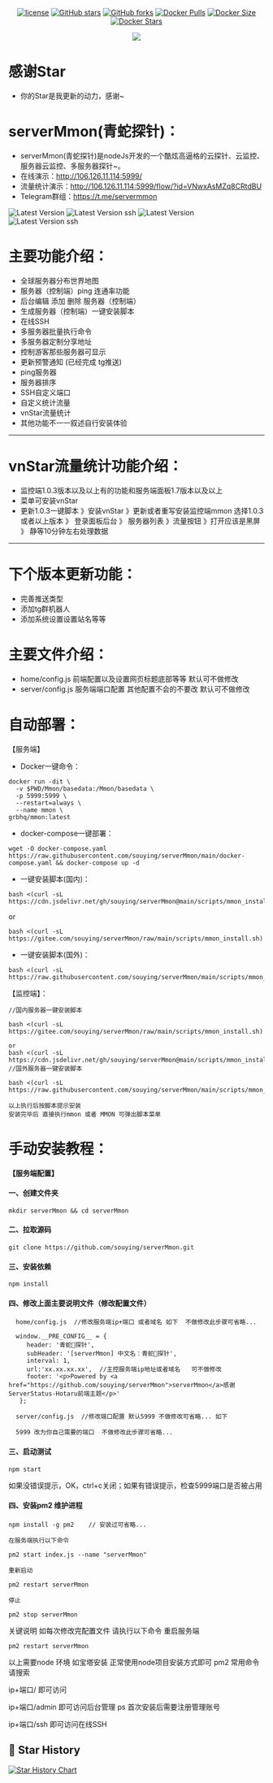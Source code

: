 <p align="center">
    <a href="https://github.com/souying/serverMmon/blob/main/LICENSE"><img src="https://img.shields.io/github/license/souying/serverMmon?color=green&logo=github&style=plastic" alt="license"></a>
    <a href="https://github.com/souying/serverMmon"><img src="https://img.shields.io/github/stars/souying/serverMmon.svg?logo=github&style=plastic" alt="GitHub stars"></a>
    <a href="https://github.com/souying/serverMmon/forks"><img src="https://img.shields.io/github/forks/souying/serverMmon.svg?logo=github&style=plastic" alt="GitHub forks"></a>
    <a href="https://hub.docker.com/r/grbhq/mmon"><img src="https://img.shields.io/docker/pulls/grbhq/mmon?logo=docker&style=plastic" alt="Docker Pulls"></a>
    <a href="https://hub.docker.com/r/grbhq/mmon"><img src="https://img.shields.io/docker/image-size/grbhq/mmon?logo=docker&style=plastic" alt="Docker Size"></a>
    <a href="https://hub.docker.com/r/grbhq/mmon"><img src="https://img.shields.io/docker/stars/grbhq/mmon?logo=docker&style=plastic" alt="Docker Stars"></a>
</p>

<div align="center">
    <a href="https://moecount.glitch.me/get/@mmon?theme=rule34">
    <img src="https://moecount.glitch.me/get/@mmon?theme=rule34"/>
    </a>
</div>

# 感谢Star  

- 你的Star是我更新的动力，感谢~  

# serverMmon(青蛇探针)：

* serverMmon(青蛇探针)是nodeJs开发的一个酷炫高逼格的云探针、云监控、服务器云监控、多服务器探针~。
* 在线演示：http://106.126.11.114:5999/    
* 流量统计演示：http://106.126.11.114:5999/flow/?id=VNwxAsMZq8CRtdBU      
* Telegram群组：https://t.me/servermmon  


![Latest Version](https://cdn.365api.cn/mmon/home.png)
![Latest Version ssh](https://cdn.365api.cn/mmon/ssh.png)
![Latest Version](https://cdn.365api.cn/mmon/11.png)
![Latest Version ssh](https://cdn.365api.cn/mmon/22.png)   

# 主要功能介绍：
* 全球服务器分布世界地图  
* 服务器（控制端）ping 连通率功能   
* 后台编辑 添加 删除 服务器（控制端） 
* 生成服务器（控制端）一键安装脚本  
* 在线SSH  
* 多服务器批量执行命令  
* 多服务器定制分享地址  
* 控制游客那些服务器可显示  
* 更新预警通知  (已经完成 tg推送)  
* ping服务器
* 服务器排序  
* SSH自定义端口  
* 自定义统计流量  
* vnStar流量统计  
* 其他功能不一一叙述自行安装体验    
------------------------------------  
# vnStar流量统计功能介绍：
* 监控端1.0.3版本以及以上有的功能和服务端面板1.7版本以及以上    
* 菜单可安装vnStar    
* 更新1.0.3一键脚本 》安装vnStar 》更新或者重写安装监控端mmon 选择1.0.3或者以上版本 》 登录面板后台 》 服务器列表 》流量按钮 》打开应该是黑屏 》 静等10分钟左右处理数据     
------------------------------------ 
# 下个版本更新功能：   
* 完善推送类型   
* 添加tg群机器人  
* 添加系统设置设置站名等等   

# 主要文件介绍：

* home/config.js    前端配置以及设置网页标题底部等等 默认可不做修改                                 
* server/config.js   服务端端口配置 其他配置不会的不要改 默认可不做修改             

# 自动部署：

【服务端】
- Docker一键命令：

```
docker run -dit \
  -v $PWD/Mmon/basedata:/Mmon/basedata \
  -p 5999:5999 \
  --restart=always \
  --name mmon \
grbhq/mmon:latest
```

- docker-compose一键部署：

```
wget -O docker-compose.yaml https://raw.githubusercontent.com/souying/serverMmon/main/docker-compose.yaml && docker-compose up -d
```  

- 一键安装脚本(国内)：  

```
bash <(curl -sL https://cdn.jsdelivr.net/gh/souying/serverMmon@main/scripts/mmon_install.sh)   

```  
or
```
bash <(curl -sL https://gitee.com/souying/serverMmon/raw/main/scripts/mmon_install.sh) 
```
- 一键安装脚本(国外)：  

```
bash <(curl -sL https://raw.githubusercontent.com/souying/serverMmon/main/scripts/mmon_install.sh)  

```  

【监控端】：

```
//国内服务器一键安装脚本  

bash <(curl -sL https://gitee.com/souying/serverMmon/raw/main/scripts/mmon_install.sh)  

or
bash <(curl -sL https://cdn.jsdelivr.net/gh/souying/serverMmon@main/scripts/mmon_install.sh)  
//国外服务器一键安装脚本  

bash <(curl -sL https://raw.githubusercontent.com/souying/serverMmon/main/scripts/mmon_install.sh) 

以上执行后按脚本提示安装  
安装完毕后 直接执行mmon 或者 MMON 可弹出脚本菜单  
```

# 手动安装教程：

**【服务端配置】** 

#### 一、创建文件夹

```
mkdir serverMmon && cd serverMmon
```

#### 二、拉取源码

```
git clone https://github.com/souying/serverMmon.git
```

#### 三、安装依赖

```
npm install
```

#### 四、修改上面主要说明文件（修改配置文件）

```
  home/config.js  //修改服务端ip+端口 或者域名 如下  不做修改此步骤可省略...    

  window.__PRE_CONFIG__ = {
     header: '青蛇🐍探针',
     subHeader: '[serverMmon] 中文名：青蛇🐍探针',
     interval: 1,
     url:'xx.xx.xx.xx',  //主控服务端ip地址或者域名   可不做修改   
     footer: '<p>Powered by <a href="https://github.com/souying/serverMmon">serverMmon</a>感谢ServerStatus-Hotaru前端主题</p>'
   };

  server/config.js  //修改端口配置 默认5999 不做修改可省略... 如下

  5999 改为你自己需要的端口  不做修改此步骤可省略...

```

#### 三、启动测试

```
npm start
```

如果没错误提示，OK，ctrl+c关闭；如果有错误提示，检查5999端口是否被占用  

#### 四、安装pm2 维护进程

```
npm install -g pm2    // 安装过可省略...  

在服务端执行以下命令  

pm2 start index.js --name "serverMmon"  

重新启动  

pm2 restart serverMmon

停止  

pm2 stop serverMmon
```

关键说明 如每次修改完配置文件 请执行以下命令 重启服务端  

```
pm2 restart serverMmon
```

以上需要node 环境  如宝塔安装 正常使用node项目安装方式即可  pm2 常用命令 请搜索

ip+端口/  即可访问  

ip+端口/admin  即可访问后台管理    ps 首次安装后需要注册管理账号  

ip+端口/ssh  即可访问在线SSH 

## 🌟 Star History  

[![Star History Chart](https://api.star-history.com/svg?repos=souying/serverMmon&type=Date)](https://star-history.com/#souying/serverMmon&Date)  
